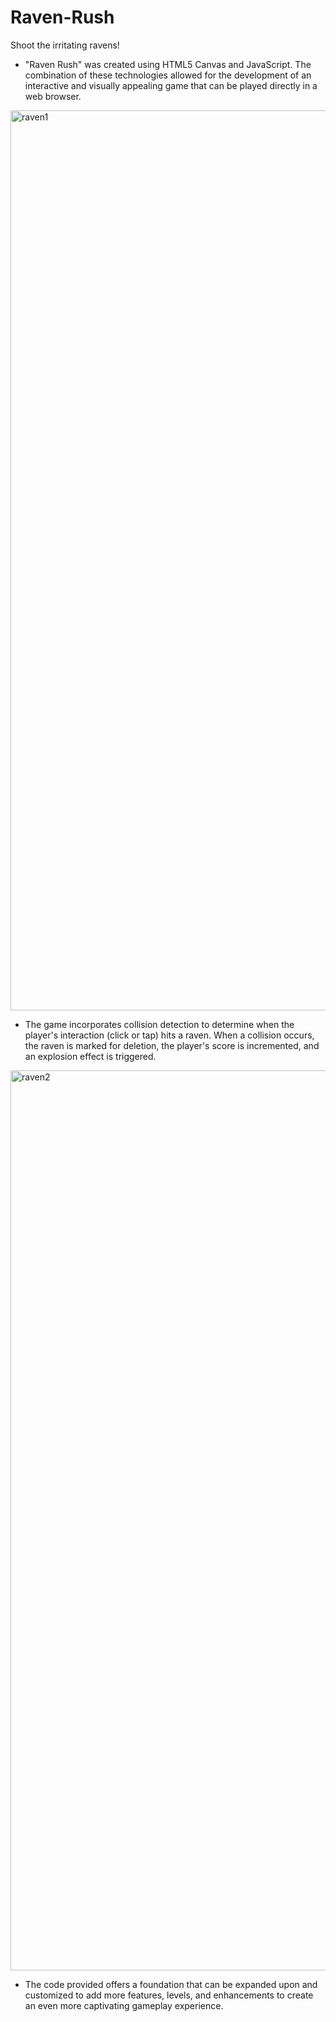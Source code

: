 # Raven-Rush
Shoot the irritating ravens!

- "Raven Rush" was created using HTML5 Canvas and JavaScript. The combination of these technologies allowed for the development of an interactive and visually appealing game that can be played directly in a web browser.

<img width="1440" alt="raven1" src="https://github.com/snehSumi/Raven-Rush/assets/129269528/8a122ac3-052e-452e-9077-bd40b3e5d361">


- The game incorporates collision detection to determine when the player's interaction (click or tap) hits a raven. When a collision occurs, the raven is marked for deletion, the player's score is incremented, and an explosion effect is triggered.

<img width="1440" alt="raven2" src="https://github.com/snehSumi/Raven-Rush/assets/129269528/605c0120-a489-47e1-b76b-cface610c042">


- The code provided offers a foundation that can be expanded upon and customized to add more features, levels, and enhancements to create an even more captivating gameplay experience.

